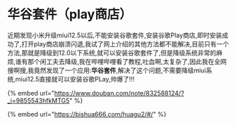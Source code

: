 # 华谷套件（play商店）

近期发现小米升级miui12.5以后,不能安装谷歌套件,安装谷歌Play商店,即时安装成功了,打开play商店崩溃闪退,我试了网上介绍的其他方法都不能解决,目前只有一个方法,那就是降级到12.0以下系统,就可以安装谷歌套件了,但是降级系统非常的麻烦,谁有那个闲工夫去降级,我在哔哩哔哩看了教程,吐血啊,太复杂了,因此我在全网搜啊搜,我竟然发现了一个应用:**华谷套件**,解决了这个问题,不需要降级miui系统,miui12.5直接就可以安装谷歌PLay,帅爆了!!!

{% embed url="https://www.douban.com/note/832588124/?_i=9855543hfkMTG5" %}

{% embed url="https://bishua666.com/huagu2/#/" %}
